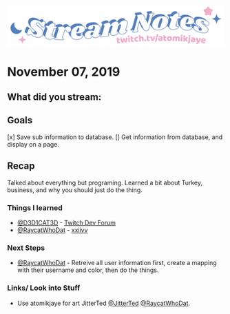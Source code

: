 [![atomikjaye Stream Notes](https://raw.githubusercontent.com/atomikjaye/Stream-Notes/master/assets/twitch-panelStream-Notes.png)](http://www.twitch.tv/atomikjaye)
# November 07, 2019

## What did you stream: 

## Goals
[x] Save sub information to database.
[] Get information from database, and display on a page.

## Recap
Talked about everything but programing. Learned a bit about Turkey, business, and why you should just do the thing.

### Things I learned
- [@D3D1CAT3D](http://www.twitch.tv/D3D1CAT3D) - [Twitch Dev Forum](https://discuss.dev.twitch.tv/t/pubsub-undocumented-whisper-message-type-thread/15583)
- [@RaycatWhoDat](http://www.twitch.tv/RaycatWhoDat) - [xxiivv](https://xxiivv.com/)

### Next Steps
- [@RaycatWhoDat](http://www.twitch.tv/RaycatWhoDat) - Retreive all user information first, create a mapping with their username and color, then do the things.


### Links/ Look into Stuff
- Use atomikjaye for art JitterTed [@JitterTed](http://www.twitch.tv/JitterTed) [@RaycatWhoDat](http://www.twitch.tv/RaycatWhoDat).


